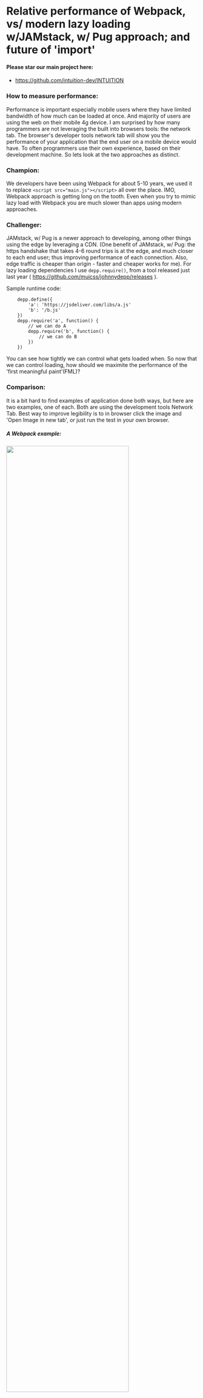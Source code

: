 
# Relative performance of Webpack, vs/ modern lazy loading w/JAMstack, w/ Pug approach; and future of 'import'

#### Please star our main project here:
- https://github.com/intuition-dev/INTUITION

### How to measure performance:
Performance is important especially mobile users where they have limited bandwidth of how much can be loaded at once. And majority of users are using the web on their mobile 4g device.
I am surprised by how many programmers are not leveraging the built into browsers tools: the network tab. The browser's developer tools network tab will show you the performance of your application that the end user on a mobile device would have. To often programmers use their own experience, based on their development machine. So lets look at the two approaches as distinct.

### Champion:
We developers have been using Webpack for about 5-10 years, we used it to replace ```<script src="main.js"></script>``` all over the place. 
IMO, Webpack approach is getting long on the tooth. Even when you try to mimic lazy load with Webpack you are much slower than apps using modern approaches.

### Challenger:
JAMstack, w/ Pug is a newer approach to developing, among other things using the edge by leveraging a CDN. (One benefit of JAMstack, w/ Pug: the https handshake that takes 4-6 round 
trips is at the edge, and much closer to each end user; thus improving performance of each connection. Also, edge traffic is cheaper than origin - faster and cheaper works for me). For lazy loading dependencies I use ```depp.require()```, from a tool released just last year ( https://github.com/muicss/johnnydepp/releases ).

Sample runtime code:
```
	depp.define({
		'a': 'https://jsdeliver.com/libs/a.js'
		'b': '/b.js'
	})
	depp.require('a', function() {
		// we can do A
		depp.require('b', function() {
			// we can do B
		})
	})
```
You can see how tightly we can control what gets loaded when. So now that we can control loading, how should we maximite the performance of the 'first meaningful paint'(FML)?

### Comparison:

It is a bit hard to find examples of application done both ways, but here are two examples, one of each. Both are using the development tools Network Tab. Best way to
improve legibility is to in browser click the image and 'Open Image in new tab', or just run the test in your own browser. 

##### A Webpack example:

<img src="us.png" width="80%"/>

Notice that it (https://ustadium.com) loads a 600kb and 700kb files first. Rendering can't start for 6 seconds when used with 4g.

##### Modern lazy loading JAMStack example:

<img src="in.png" width="80%"/>

Notice that it (https://www.INTUITION.DEV/landing/low/) loads 3k and 4k files first.
And that any 3rd party .js is loaded after everything that I need.

Again, not apples to apples, but it gives you the idea of how they would differ in preformance.

### Future of 'import':

A best practice would be to use an import that works on a CDN, and can delay instantiating a class until requirements are ready.
But that is not how imports work today. Fortunately, the spec writers are planing on an improved import spec coming out. 
Once the new spec is set, we can start leveraging that. 


### Can we have *today* use the future functionality of import? YES!:

We can today start using CDN loading dependencies, I do in my projects that leverage www.INTUITION.DEV. We use a factory pattern, here is how:

1. You must disable the constructor so it can't work externally. Throw an error.
Instead create another static method to 'create', for example inst(). 

2. You static method must return a promise! In the static method you can depp.require() anything you need, and wait for it to resolve. 

3. Once your static method resolved: return the new instance of the class (in a promise). Force the constructor to work and return the new instance. 

[Example source code  ](https://github.com/intuition-dev/INTUITION/blob/master/examples/CRUD/www/models/CRUD1ViewModel.ts)

<b>Best practice: each file should load it's own resources, but the popular source definitions can be centralized</b>


### Summary:

As a manager you need to look at the app in the Developer Tools network tab.
And when you QA the app on mobile: Don't use WiFi!
If you monitor the little things, the big things will take care of themselves performance wise.
Also consider converting an older Webpack Web App to JAMstack, w/ Pug lazy loading to get the performance benefits.


## Deeper dive recipe/tips:
There are two things we need: data loading and ui loading. They are loaded in parallel, but we'll look at them one at a time.

#### UI-loading:

1. For UI, you want to in head load the smallest CSS: that does the layout and will avoid layout jank.
Leave the fonts out, since: the fonts have not loaded yet! 
Most popular CSS framework is BootStrap, here is what topCss would look like:
- https://github.com/intuition-dev/toolBelt/blob/master/bootStrap/scss/bootstrapTop.scss
Notice I comment out as much as I can so resulting CSS is small.

2. I sometimes start loading a background image in head - using a lib like 'load-image'. Alternative is that browser finishes ~100ms worth or work, and then starts
loading the background image. I save 100ms by starting the load now.

3. Also in head you need to load the spinner - in my case the spinner is built into BootStrap. I can show it if needed.
And that's it, we can go to the body!
Since JAMstack, w/ Pug is static - the screen content is already at the edge. Also from SEO POV, SEO is graded on performance so we get a nice SEO score boost.
The body load should be very quick and we have our first FML.  (And I have not loaded fonts yet, font glyphs are quite large)

4. If I'm using a component library or need poly fills - I load that in head. 

5. So in the body now. I don't need to say that you should optimize each image for performance. (I use a node script to CLI process images, check my git project for more).
And that images should be lazy loaded, eg; using lazysizes.

6. Now you load fonts, but use a webfontloader so you are notified that font is loaded. This is one of the many ways to avoid FOUT. 

7. Now you can load your real full css, each element now looks nicer and fonts look nicer. The head css just made it OK and removed, but now it looks nicer. As opposed to FML, this is now enhanced. Since loading is in parallel a regular end user would only notice that the page loads fast.

8. Now you can load any 3rd party libs, like analytics, or marketing or ads, etc. They all want to be in script in head to make their products look good. Forget it, I'm not
loading their stuff before I even loaded my fonts. 

9. Now you can load DOM libs and interaction libs. There are no interactions that a user can do while page is still rendering. So don't load any of it ahead of FML.
That is for UI-loading.

#### Data-loading:

1. At the same time UI assets are loading, I'm loading things so I can do my fetch( or Ajax)
It is important to start the fetch in head!
The data can be in flight when you get out of head, but the request must be in head.
So what ever you need to do get the non-ui requests for data in flight in head: do it.

No need to data binding in head, but the request must be in flight before body starts loading. 
You have to look at the network tab to get that to happen ASAP.

2. In body, you need to wait on two events:
a) your data is back
b) the ui is ready
Once both are done you can bind/show the data.
So you see how you need to optimize both, ui-loading and data-loading to insure user experiences high performance.

### Full example:
A full example of UI-loading and data-loading including syncing the two source code:
- https://github.com/intuition-dev/INTUITION/tree/master/examples/CRUD/www

<i>ps: If you have a webpack application that you are considering improving, you can reach out to me at www.MetaBake.NET</i>. 


## Summary

Load what you need for data, then do the data fetch.
Then load what you need for DOM first paint
Then improve UI, like fonts.
Then UX, like click or touch commands


## Code Questions?
- http://forum.mbake.org










